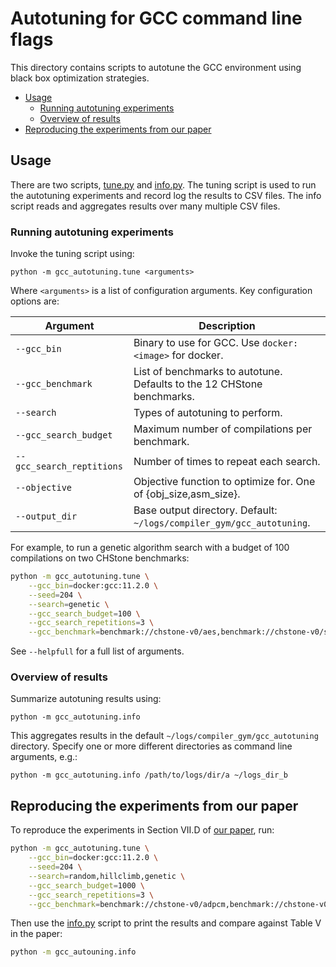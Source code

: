 # Autotuning for GCC command line flags <!-- omit in toc -->

This directory contains scripts to autotune the GCC environment using black box
optimization strategies.

- [Usage](#usage)
  - [Running autotuning experiments](#running-autotuning-experiments)
  - [Overview of results](#overview-of-results)
- [Reproducing the experiments from our paper](#reproducing-the-experiments-from-our-paper)


## Usage

There are two scripts, [tune.py](tune.py) and [info.py](info.py). The tuning
script is used to run the autotuning experiments and record log the results to
CSV files. The info script reads and aggregates results over many multiple CSV
files.


### Running autotuning experiments

Invoke the tuning script using:

```
python -m gcc_autotuning.tune <arguments>
```

Where `<arguments>` is a list of configuration arguments. Key configuration
options are:

| Argument                  | Description                                                            |
|---------------------------|------------------------------------------------------------------------|
| `--gcc_bin`               | Binary to use for GCC. Use `docker:<image>` for docker.                |
| `--gcc_benchmark`         | List of benchmarks to autotune. Defaults to the 12 CHStone benchmarks. |
| `--search`                | Types of autotuning to perform.                                        |
| `--gcc_search_budget`     | Maximum number of compilations per benchmark.                          |
| `--gcc_search_reptitions` | Number of times to repeat each search.                                 |
| `--objective`             | Objective function to optimize for. One of {obj_size,asm_size}.        |
| `--output_dir`            | Base output directory. Default: `~/logs/compiler_gym/gcc_autotuning`.  |

For example, to run a genetic algorithm search with a budget of 100 compilations
on two CHStone benchmarks:

```sh
python -m gcc_autotuning.tune \
    --gcc_bin=docker:gcc:11.2.0 \
    --seed=204 \
    --search=genetic \
    --gcc_search_budget=100 \
    --gcc_search_repetitions=3 \
    --gcc_benchmark=benchmark://chstone-v0/aes,benchmark://chstone-v0/sha
```

See `--helpfull` for a full list of arguments.


### Overview of results

Summarize autotuning results using:

```
python -m gcc_autotuning.info
```

This aggregates results in the default `~/logs/compiler_gym/gcc_autotuning`
directory. Specify one or more different directories as command line arguments,
e.g.:

```
python -m gcc_autotuning.info /path/to/logs/dir/a ~/logs_dir_b
```


## Reproducing the experiments from our paper

To reproduce the experiments in Section VII.D of [our
paper](https://arxiv.org/pdf/2109.08267.pdf), run:

```sh
python -m gcc_autotuning.tune \
    --gcc_bin=docker:gcc:11.2.0 \
    --seed=204 \
    --search=random,hillclimb,genetic \
    --gcc_search_budget=1000 \
    --gcc_search_repetitions=3 \
    --gcc_benchmark=benchmark://chstone-v0/adpcm,benchmark://chstone-v0/aes,benchmark://chstone-v0/blowfish,benchmark://chstone-v0/dfadd,benchmark://chstone-v0/dfdiv,benchmark://chstone-v0/dfmul,benchmark://chstone-v0/dfsin,benchmark://chstone-v0/gsm,benchmark://chstone-v0/jpeg,benchmark://chstone-v0/mips,benchmark://chstone-v0/motion,benchmark://chstone-v0/sha
```

Then use the [info.py](info.py) script to print the results and compare against
Table V in the paper:

```sh
python -m gcc_autouning.info
```
